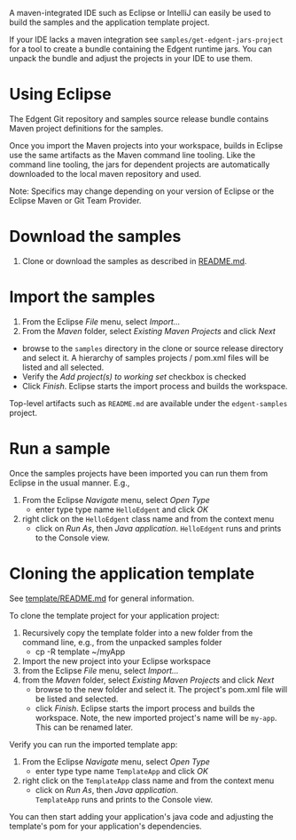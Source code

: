 <!--
  Licensed to the Apache Software Foundation (ASF) under one or more
  contributor license agreements.  See the NOTICE file distributed with
  this work for additional information regarding copyright ownership.
  The ASF licenses this file to You under the Apache License, Version 2.0
  (the "License"); you may not use this file except in compliance with
  the License.  You may obtain a copy of the License at

      http://www.apache.org/licenses/LICENSE-2.0

  Unless required by applicable law or agreed to in writing, software
  distributed under the License is distributed on an "AS IS" BASIS,
  WITHOUT WARRANTIES OR CONDITIONS OF ANY KIND, either express or implied.
  See the License for the specific language governing permissions and
  limitations under the License.
-->

A maven-integrated IDE such as Eclipse or IntelliJ can easily be used
to build the samples and the application template project.

If your IDE lacks a maven integration see `samples/get-edgent-jars-project`
for a tool to create a bundle containing the Edgent runtime jars. You can
unpack the bundle and adjust the projects in your IDE to use them.


# Using Eclipse

The Edgent Git repository and samples source release bundle contains 
Maven project definitions for the samples.

Once you import the Maven projects into your workspace, builds
in Eclipse use the same artifacts as the Maven command line tooling. 
Like the command line tooling, the jars for dependent projects
are automatically downloaded to the local maven repository
and used.

Note: Specifics may change depending on your version of Eclipse or the 
Eclipse Maven or Git Team Provider.

# Download the samples

1. Clone or download the samples as described in [README.md](README.md).

# Import the samples

1. From the Eclipse *File* menu, select *Import...*
2. From the *Maven* folder, select *Existing Maven Projects* and click *Next*
  + browse to the `samples` directory in the clone or source release directory
    and select it.  A hierarchy of samples projects / pom.xml files will be
    listed and all selected. 
  + Verify the *Add project(s) to working set* checkbox is checked
  + Click *Finish*.  Eclipse starts the import process and builds the workspace.

Top-level artifacts such as `README.md` are available under the 
`edgent-samples` project.

# Run a sample

Once the samples projects have been imported you can run them from
Eclipse in the usual manner. E.g.,

1. From the Eclipse *Navigate* menu, select *Open Type*
   + enter type type name `HelloEdgent` and click *OK*
2. right click on the `HelloEdgent` class name and from the context menu
   + click on *Run As*, then *Java application*.
   `HelloEdgent` runs and prints to the Console view.

# Cloning the application template

See [template/README.md](template/README.md) for general information.

To clone the template project for your application project:

1. Recursively copy the template folder into a new folder from the command line, e.g.,
   from the unpacked samples folder
   + cp -R template ~/myApp
2. Import the new project into your Eclipse workspace
  1. from the Eclipse *File* menu, select *Import...*
  2. from the *Maven* folder, select *Existing Maven Projects* and click *Next*
     + browse to the new folder and select it.  The project's pom.xml file will be
       listed and selected. 
     + click *Finish*.  Eclipse starts the import process and builds the workspace.
       Note, the new imported project's name will be `my-app`.
       This can be renamed later.

Verify you can run the imported template app:

1. From the Eclipse *Navigate* menu, select *Open Type*
   + enter type type name `TemplateApp` and click *OK*
2. right click on the `TemplateApp` class name and from the context menu
   + click on *Run As*, then *Java application*.  
  `TemplateApp` runs and prints to the Console view.

You can then start adding your application's java code
and adjusting the template's pom for your application's
dependencies.
